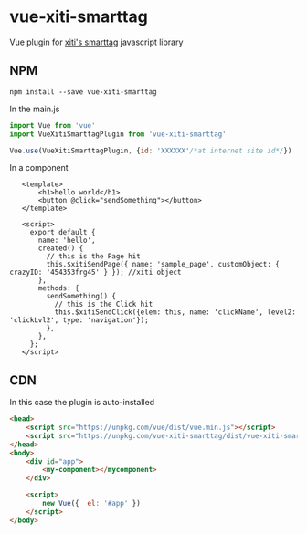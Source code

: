 # vue-xiti-smarttag

Vue plugin for [xiti's smarttag](https://developers.atinternet-solutions.com/javascript-en/getting-started-javascript-en/tracker-initialisation-javascript-en/) javascript library

## NPM 

```console
npm install --save vue-xiti-smarttag
```
In the main.js

```javascript
import Vue from 'vue'
import VueXitiSmarttagPlugin from 'vue-xiti-smarttag' 

Vue.use(VueXitiSmarttagPlugin, {id: 'XXXXXX'/*at internet site id*/})
```
In a component
```vue
   <template>
       <h1>hello world</h1>
       <button @click="sendSomething"></button>
   </template>
   
   <script>
     export default {
       name: 'hello',
       created() {
         // this is the Page hit
         this.$xitiSendPage({ name: 'sample_page', customObject: { crazyID: '454353frg45' } }); //xiti object
       },
       methods: {
         sendSomething() {
           // this is the Click hit
           this.$xitiSendClick({elem: this, name: 'clickName', level2: 'clickLvl2', type: 'navigation'});
         },
       },
     };
   </script>

```
## CDN

In this case the plugin is auto-installed
```html
<head>  
    <script src="https://unpkg.com/vue/dist/vue.min.js"></script>
    <script src="https://unpkg.com/vue-xiti-smarttag/dist/vue-xiti-smarttag.min.js"></script>
</head>
<body>
    <div id="app">
        <my-component></mycomponent>
    </div>

    <script>
        new Vue({  el: '#app' })
    </script>
</body>
```

